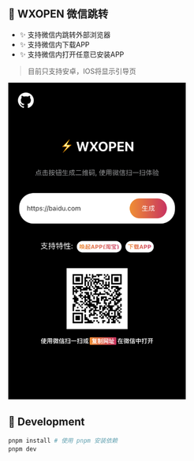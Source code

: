 ## 🍿 WXOPEN 微信跳转

- ✨ 支持微信内跳转外部浏览器
- ✨ 支持微信内下载APP 
- ✨ 支持微信内打开任意已安装APP

> 目前只支持安卓，IOS将显示引导页

<img src="./static/resource/wxopen_demo_qrcode.png"  style="width: 360px;" />

## 🔧 Development

```bash
pnpm install # 使用 pnpm 安装依赖
pnpm dev
```
